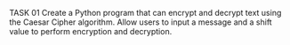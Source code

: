 TASK 01
Create a Python program that can encrypt and decrypt text using the Caesar Cipher algorithm. Allow users to input a message and a shift value to perform encryption and decryption.
